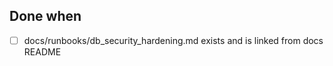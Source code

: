 <!--
seed-uid: SEC-006
parent_uid: SEC-000
title: Add runbook — DB Security Hardening & Linter Zero
type: Runbook
area: runbooks
priority: P2
status: Todo
project: main
-->
## Done when
- [ ] docs/runbooks/db_security_hardening.md exists and is linked from docs README

